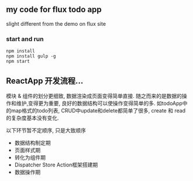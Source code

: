 ## my code for flux todo app

slight different from the demo on flux site

### start and run

    npm install
    npm install gulp -g
    npm start


## ReactApp 开发流程...
模块 & 组件的划分更细致, 数据渲染成页面变得简单直接. 随之而来的是数据的操作和维护,变得更为重要, 良好的数据结构可以使操作变得简单的多. 如todoApp中的map格式的todo列表, CRUD中update和delete都简单了很多, create 和 read的复杂度基本没有变化.

以下环节暂不定顺序, 只是大致顺序

* 数据结构制定期
* 页面样式期
* 转化为组件期
* Dispatcher Store Action框架搭建期
* 数据操作期